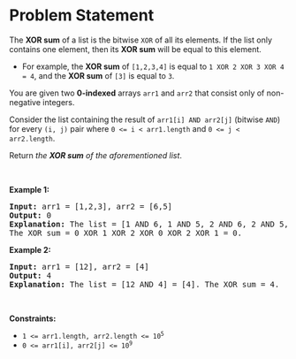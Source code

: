 # Problem Statement

<p>The <strong>XOR sum</strong> of a list is the bitwise <code>XOR</code> of all its elements. If the list only contains one element, then its <strong>XOR sum</strong> will be equal to this element.</p>

<ul>
	<li>For example, the <strong>XOR sum</strong> of <code>[1,2,3,4]</code> is equal to <code>1 XOR 2 XOR 3 XOR 4 = 4</code>, and the <strong>XOR sum</strong> of <code>[3]</code> is equal to <code>3</code>.</li>
</ul>

<p>You are given two <strong>0-indexed</strong> arrays <code>arr1</code> and <code>arr2</code> that consist only of non-negative integers.</p>

<p>Consider the list containing the result of <code>arr1[i] AND arr2[j]</code> (bitwise <code>AND</code>) for every <code>(i, j)</code> pair where <code>0 &lt;= i &lt; arr1.length</code> and <code>0 &lt;= j &lt; arr2.length</code>.</p>

<p>Return <em>the <strong>XOR sum</strong> of the aforementioned list</em>.</p>

<p>&nbsp;</p>
<p><strong>Example 1:</strong></p>

<pre>
<strong>Input:</strong> arr1 = [1,2,3], arr2 = [6,5]
<strong>Output:</strong> 0
<strong>Explanation:</strong> The list = [1 AND 6, 1 AND 5, 2 AND 6, 2 AND 5, 3 AND 6, 3 AND 5] = [0,1,2,0,2,1].
The XOR sum = 0 XOR 1 XOR 2 XOR 0 XOR 2 XOR 1 = 0.
</pre>

<p><strong>Example 2:</strong></p>

<pre>
<strong>Input:</strong> arr1 = [12], arr2 = [4]
<strong>Output:</strong> 4
<strong>Explanation:</strong> The list = [12 AND 4] = [4]. The XOR sum = 4.
</pre>

<p>&nbsp;</p>
<p><strong>Constraints:</strong></p>

<ul>
	<li><code>1 &lt;= arr1.length, arr2.length &lt;= 10<sup>5</sup></code></li>
	<li><code>0 &lt;= arr1[i], arr2[j] &lt;= 10<sup>9</sup></code></li>
</ul>
